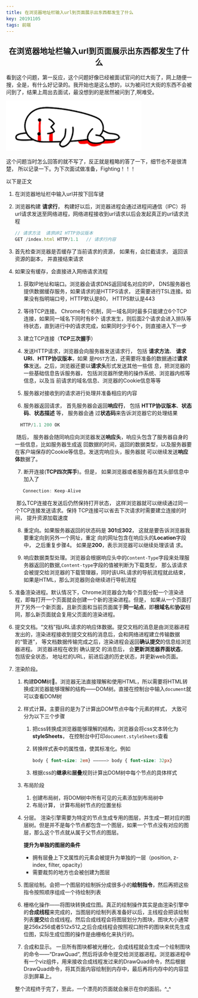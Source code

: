 ```yaml
---
title: 在浏览器地址栏输入url到页面展示出东西都发生了什么
key: 20191105
tags: 前端
---
```


<center><h2>在浏览器地址栏输入url到页面展示出东西都发生了什么</h2></center>

​		看到这个问题，第一反应，这个问题好像已经被面试官问的烂大街了，网上随便一搜，全是，有什么好记录的。我开始也是这么想的，以为被问烂大街的东西不会被问到了，结果上周出去面试，最没想到的是居然被问到了,啊难受。

<!--more-->

![吐血](https://raw.githubusercontent.com/lele3/markDownImages/master/images/%E5%89%8D%E7%AB%AF/%E5%9C%A8%E6%B5%8F%E8%A7%88%E5%99%A8%E5%9C%B0%E5%9D%80%E6%A0%8F%E8%BE%93%E5%85%A5url%E5%88%B0%E9%A1%B5%E9%9D%A2%E5%B1%95%E7%A4%BA%E5%87%BA%E4%B8%9C%E8%A5%BF%E9%83%BD%E5%8F%91%E7%94%9F%E4%BA%86%E4%BB%80%E4%B9%88/picture.png)

这个问题当时怎么回答的就不写了，反正就是粗略的答了一下，细节也不是很清楚， 所以记录一下。为下次面试做准备，Fighting！！！



以下是正文

1. 在浏览器地址栏中输入url并按下回车键

2. 浏览器构建 **请求行**， 构建好以后，浏览器进程会通过进程间通信（IPC）将url请求发送至网络进程，网络进程接收到url请求以后会发起真正的url请求流程

   ```javascript
   // 请求方法  请求URI HTTP协议版本
   GET /index.html HTTP/1.1   // 请求行内容
   ```

3. 首先检查浏览器是否缓存了当前请求的资源， 如果有，会拦截请求， 返回该资源的副本， 并直接结束请求

4. 如果没有缓存，会直接进入网络请求流程

   1. 获取IP地址和端口。浏览器会请求DNS返回域名对应的IP， DNS服务器也提供数据缓存服务，如果请求的是HTTPS请求， 还需要进行TSL连接。如果没有指明端口号，HTTP默认是80， HTTPS默认是443

   2. 等待TCP连接。 Chrome有个机制，同一域名同时最多只能建立6个TCP连接，如果同一域名下同时有8个 请求发生，则后面2个请求会进入排队等待状态，直到进行中的请求完成，如果同时少于6个，则直接进入下一步

   3. 建立TCP连接（**TCP三次握手**）

   4. 发送HTTP请求，浏览器会向服务器发送请求行， 包括 **请求方法**、 **请求URI**、**HTTP协议版本**，如果		 是`POST`方法，还需要将准备的数据通过**请求体**发送。之后，浏览器还要以**请求头**形式发送其他一些信 息，把浏览器的一些基础信息告诉服务器， 包括浏览器所使用的操作系统、浏览器内核等信息，以及当 前请求的域名信息、浏览器的Cookie信息等等

   5. 服务器对接收到的请求进行处理并准备相应的内容

   6. 服务器返回请求， 首先服务器会返回**响应行**， 包括 **HTTP协议版本**、**状态码**、**状态描述** 等， 服务器会通  过**状态码**来告诉浏览器它的处理结果

   ```javascript
     HTTP/1.1 200 OK
   ```

   ​       随后， 服务器会随同响应向浏览器发送**响应头**，响应头包含了服务器自身的一些信息，比如服务器生成返       	   回数据的时间，返回的数据类型，以及服务器要在客户端保存的Cookie等信息。发送完响应头，服务器就  	   可以继续发送**响应体**数据了。

   7. 断开连接(**TCP四次挥手**)。但是， 如果浏览器或者服务器在其头部信息中加入了							          	   

   ```javascript
      Connection: Keep-Alive
   ```

   ​       那么TCP连接在发送后仍然保持打开状态， 这样浏览器就可以继续通过同一个TCP连接发送请求。保持  	   TCP连接可以省去下次请求时需要建立连接的时间， 提升资源加载速度

   8. 重定向。如果服务器返回的状态码是 **301**或**302**， 这就是要告诉浏览器我要重定向到另外一个网址，重定 向的网址包含在响应头的**Location**字段中， 之后重复步骤4。 如果是**200**，表示浏览器可以继续处理该请 求。

   9. 响应数据类型处理。浏览器会根据响应头中的`Content-Type`字段来处理服务器返回的数据,`Content-type`字段的值被判断为下载类型， 那么该请求会被提交给浏览器的下载管理器，同时该URL请求的导航流程就此结束，如果是HTML，那么浏览器则会继续进行导航流程

5. 准备渲染进程。默认情况下，Chrome浏览器会为每个页面分配一个渲染进程，即每打开一个页面就会创建一个新的渲染进程。但是， 如果从一个页面打开了另外一个新页面，且新页面和当前页面属于**同一站点**，即**根域名**和**协议**相同，那么新页面就会复用父页面的渲染进程。

6. 提交文档。“文档”指URL请求的响应体数据。提交文档的消息是由浏览器进程发出的，渲染进程接收到提交文档的消息后，会和网络进程建立传输数据的“管道”， 等文档数据传输完成之后，渲染进程会返回**确认提交**的信息给浏览器进程。 浏览器进程在收到 确认提交 的消息后， 会**更新浏览器界面状态**， 包括安全状态， 地址栏的URL，前进后退的历史状态，并更新web页面。

7. 渲染阶段。

   1. 构建**DOM**树🌲。浏览器无法直接理解和使用HTML，所以需要将HTML转换成浏览器能够理解的结构——DOM树。直接在控制台中输入`document`就可以查看DOM树

   2. 样式计算。主要目的是为了计算出DOM节点中每个元素的样式， 大致可分为以下三个步骤

      1. 把css转换成浏览器能够理解的结构，浏览器会将css文本转化为**styleSheets**， 在控制台中打印`document.styleSheets`查看

      2. 转换样式表中的属性值，使其标准化。例如

         ```css
         body { font-size: 2em} —————> body { font-size: 32px}
         ```

      3. 根据css的**继承**和**层叠**规则计算出DOM树中每个节点的具体样式

   3. 布局阶段

      1. 创建布局树，将DOM树中所有可见的元素添加到布局树中
      2. 布局计算， 计算布局树节点的位置坐标

   4. 分层。 渲染引擎需要为特定的节点生成专用的图层，并生成一颗对应的图层树。但是并不是每个节点都包含一个图层，如果一个节点没有对应的图层，那么这个节点就从属于父节点的图层。

      **提升为单独的图层的条件**

      - 拥有层叠上下文属性的元素会被提升为单独的一层（position, z-index, filter, opacity）
      - 需要裁剪的地方也会被创建为图层

   5. 图层绘制。会把一个图层的绘制拆分成很多小的**绘制指令**，然后再把这些指令按照顺序组成一个待绘制列表

   6. 栅格化操作——将图块转换成位图。真正的绘制操作其实是由渲染引擎中的**合成线程**来完成的，当图层的绘制列表准备好以后，主线程会把该绘制列表**提交**给合成线程。然后合成线程会将图层划分为图块，图块大小通常是256x256或者512x512,之后合成线程会按照视口附件的图块来优先生成位图，实际生成位图的操作是由栅格化来执行的。

   7. 合成和显示。 一旦所有图块都被光栅化，合成线程就会生成一个绘制图块的命令——“DrawQuad”, 然后将该命令提交给浏览器进程。浏览器进程中有一个viz组件，用来接收合成线程发过来的DrawQuad命令，然后根据DrawQuad命令，将其页面内容绘制到内存中，最后再将内存中的内容显示到屏幕上。

   

   整个流程终于完了，至此，一个漂亮的页面就会展示在你的面前。^_^

